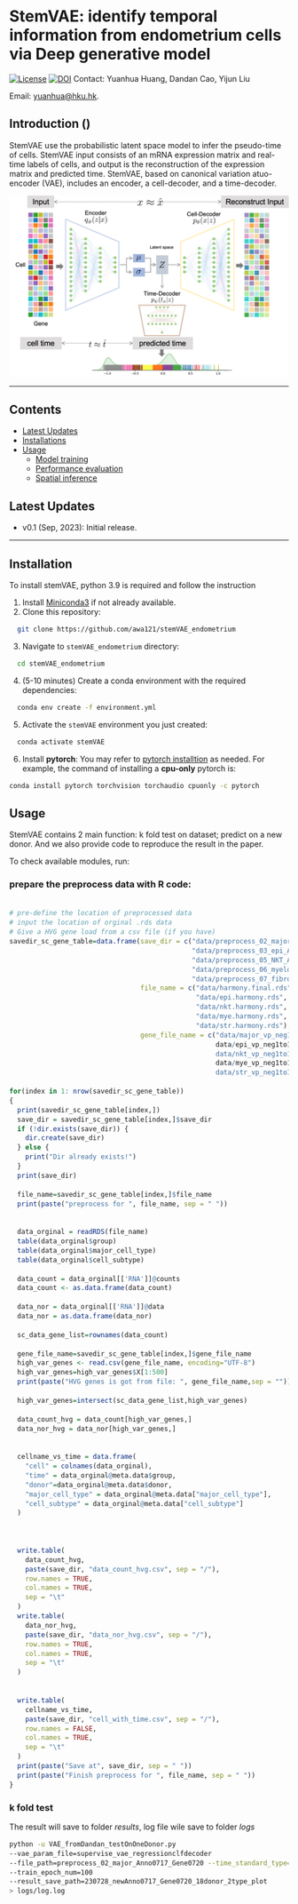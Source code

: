 
[//]: # (<div align="center">)

[//]: # (    <img src="images/stemVAE_logo.png" width = "350" alt="stemVAE">)

[//]: # (</div>)

# StemVAE: identify temporal information from endometrium cells via Deep generative model

[![License](https://img.shields.io/badge/license-MIT-blue)](https://opensource.org/license/mit/) 
[![DOI](https://zenodo.org/badge/724489497.svg)](https://doi.org/10.5281/zenodo.13950075)
Contact: Yuanhua Huang, Dandan Cao, Yijun Liu

Email:  yuanhua@hku.hk.

## Introduction ()
StemVAE use the probabilistic latent space model to infer the pseudo-time of cells. StemVAE input consists of an mRNA expression matrix and real-time labels of cells, and output is the reconstruction of the expression matrix and predicted time. StemVAE, based on canonical variation atuo-encoder (VAE), includes an encoder, a cell-decoder, and a time-decoder. 

[//]: # (A preprint describing StemVAE's algorithms and results is at [bioRxiv]&#40;https://;.)



![](./stemVAE/231019model_structure.png)

---


## Contents

- [Latest Updates](#latest-updates)
- [Installations](#installation)
- [Usage](#usage)
    - [Model training](#model-training)
    - [Performance evaluation](#performance-evaluation)
    - [Spatial inference](#spatial-inference)
   

## Latest Updates
* v0.1 (Sep, 2023): Initial release.
---
## Installation
To install stemVAE, python 3.9 is required and follow the instruction
1. Install <a href="https://docs.conda.io/projects/miniconda/en/latest/" target="_blank">Miniconda3</a> if not already available.
2. Clone this repository:
```bash
  git clone https://github.com/awa121/stemVAE_endometrium
```
3. Navigate to `stemVAE_endometrium` directory:
```bash
  cd stemVAE_endometrium
```
4. (5-10 minutes) Create a conda environment with the required dependencies:
```bash
  conda env create -f environment.yml
```
5. Activate the `stemVAE` environment you just created:
```bash
  conda activate stemVAE
```
6. Install **pytorch**: You may refer to [pytorch installtion](https://pytorch.org/get-started/locally/) as needed. For example, the command of installing a **cpu-only** pytorch is:
```bash
conda install pytorch torchvision torchaudio cpuonly -c pytorch
```

## Usage


StemVAE contains 2 main function: k fold test on dataset; predict on a new donor. And we also provide code to reproduce the result in the paper. 

To check available modules, run:
### prepare the preprocess data with R code:
```r  

# pre-define the location of preprocessed data 
# input the location of orginal .rds data
# Give a HVG gene load from a csv file (if you have)
savedir_sc_gene_table=data.frame(save_dir = c("data/preprocess_02_major_Anno0717_GeneVP0721/",
                                              "data/preprocess_03_epi_Anno0717_GeneVP0721/",
                                              "data/preprocess_05_NKT_Anno0717_GeneVP0721/",
                                              "data/preprocess_06_myeloid_Anno0717_GeneVP0721/",
                                              "data/preprocess_07_fibro_Anno0717_GeneVP0721/"),
                                 file_name = c("data/harmony.final.rds",
                                               "data/epi.harmony.rds",
                                               "data/nkt.harmony.rds",
                                               "data/mye.harmony.rds",
                                               "data/str.harmony.rds"),
                                 gene_file_name = c("data/major_vp_neg1to1_allvar.csv",
                                                    data/epi_vp_neg1to1_allvar.csv",
                                                    data/nkt_vp_neg1to1_allvar.csv",
                                                    data/mye_vp_neg1to1_allvar.csv",
                                                    data/str_vp_neg1to1_allvar.csv"))

for(index in 1: nrow(savedir_sc_gene_table))
{ 
  print(savedir_sc_gene_table[index,])
  save_dir = savedir_sc_gene_table[index,]$save_dir
  if (!dir.exists(save_dir)) {
    dir.create(save_dir)
  } else {
    print("Dir already exists!")
  }
  print(save_dir)
  
  file_name=savedir_sc_gene_table[index,]$file_name
  print(paste("preprocess for ", file_name, sep = " "))
  
  
  data_orginal = readRDS(file_name)
  table(data_orginal$group)
  table(data_orginal$major_cell_type)
  table(data_orginal$cell_subtype)
  
  data_count = data_orginal[['RNA']]@counts
  data_count <- as.data.frame(data_count)
  
  data_nor = data_orginal[['RNA']]@data
  data_nor = as.data.frame(data_nor)
  
  sc_data_gene_list=rownames(data_count)
  
  gene_file_name=savedir_sc_gene_table[index,]$gene_file_name
  high_var_genes <- read.csv(gene_file_name, encoding="UTF-8")
  high_var_genes=high_var_genes$X[1:500]
  print(paste("HVG genes is got from file: ", gene_file_name,sep = ""))
  
  high_var_genes=intersect(sc_data_gene_list,high_var_genes)
  
  data_count_hvg = data_count[high_var_genes,]
  data_nor_hvg = data_nor[high_var_genes,]
  
  
  cellname_vs_time = data.frame(
    "cell" = colnames(data_orginal),
    "time" = data_orginal@meta.data$group,
    "donor"=data_orginal@meta.data$donor,
    "major_cell_type" = data_orginal@meta.data["major_cell_type"],
    "cell_subtype" = data_orginal@meta.data["cell_subtype"]
  )
  
  
  
  write.table(
    data_count_hvg,
    paste(save_dir, "data_count_hvg.csv", sep = "/"),
    row.names = TRUE,
    col.names = TRUE,
    sep = "\t"
  )
  write.table(
    data_nor_hvg,
    paste(save_dir, "data_nor_hvg.csv", sep = "/"),
    row.names = TRUE,
    col.names = TRUE,
    sep = "\t"
  )
  
  
  write.table(
    cellname_vs_time,
    paste(save_dir, "cell_with_time.csv", sep = "/"),
    row.names = FALSE,
    col.names = TRUE,
    sep = "\t"
  )
  print(paste("Save at", save_dir, sep = " "))
  print(paste("Finish preprocess for ", file_name, sep = " "))
}
```

### k fold test
The result will save to folder _results_, log file wile save to folder _logs_
```bash
python -u VAE_fromDandan_testOnOneDonor.py 
--vae_param_file=supervise_vae_regressionclfdecoder 
--file_path=preprocess_02_major_Anno0717_Gene0720 --time_standard_type=neg1to1 
--train_epoch_num=100 
--result_save_path=230728_newAnno0717_Gene0720_18donor_2type_plot 
> logs/log.log


```








